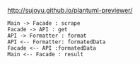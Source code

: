 http://sujoyu.github.io/plantuml-previewer/

```
Main -> Facade : scrape
Facade -> API : get
API -> Formatter : format
API <-- Formatter: formatedData
Facade <-- API :formatedData
Main <-- Facade : result
```